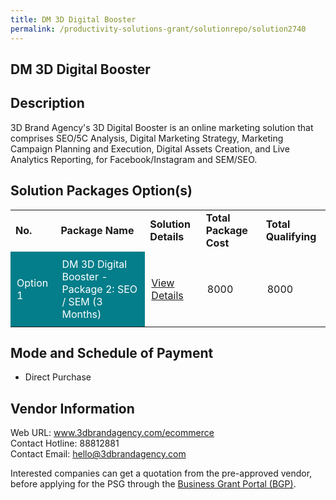 ```yaml
---
title: DM 3D Digital Booster
permalink: /productivity-solutions-grant/solutionrepo/solution2740
---
```


## DM 3D Digital Booster

## Description

3D Brand Agency's 3D Digital Booster is an online marketing solution that comprises SEO/5C Analysis, Digital Marketing Strategy, Marketing Campaign Planning and Execution, Digital Assets Creation, and Live Analytics Reporting, for Facebook/Instagram and SEM/SEO.

## Solution Packages Option(s)

<table>
<tr>
<td><b>No.</b></td>
<td><b>Package Name</b></td>
<td><b>Solution Details</b></td>
<td><b>Total Package Cost</b></td>
<td><b>Total Qualifying</b></td>
</tr>
<tr>
<td style='padding: 10px; background-color: #037E8A; color: #FFFFFF;'>Option 1</td>
<td style='padding: 10px; background-color: #037E8A; color: #FFFFFF;'>DM 3D Digital Booster - Package 2: SEO / SEM (3 Months)</td>
<td style='padding: 10px;'><a href='https://www.gobusiness.gov.sg/images/psg/DM_3D_BRAND_AGENCY_20210423_Desensitised_Annex_3_Part_34.pdf' target='_blank'>View Details</a></td>
<td style='padding: 10px;'>8000</td>
<td style='padding: 10px;'>8000</td>
</tr>
</table>

## Mode and Schedule of Payment

 - Direct Purchase

## Vendor Information

 Web URL: www.3dbrandagency.com/ecommerce <br>Contact Hotline: 88812881 <br>Contact Email: hello@3dbrandagency.com <br>

Interested companies can get a quotation from the pre-approved vendor, before applying for the PSG through the <a href='https://www.businessgrants.gov.sg/' target='_blank' rel='noopener'>Business Grant Portal (BGP)</a>.

<script src="/jquery/resize-tables.js"></script>
